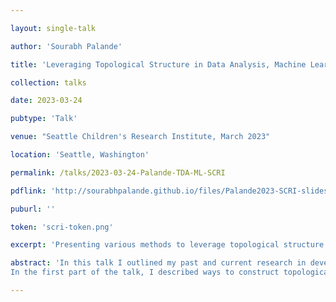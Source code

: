 ```yaml
---

layout: single-talk

author: 'Sourabh Palande'

title: 'Leveraging Topological Structure in Data Analysis, Machine Learning, and Visualization'

collection: talks

date: 2023-03-24

pubtype: 'Talk'

venue: "Seattle Children's Research Institute, March 2023"

location: 'Seattle, Washington'

permalink: /talks/2023-03-24-Palande-TDA-ML-SCRI

pdflink: 'http://sourabhpalande.github.io/files/Palande2023-SCRI-slides.pdf'

puburl: ''

token: 'scri-token.png'

excerpt: 'Presenting various methods to leverage topological structure in data analysis, machine learning, and visualization.'

abstract: 'In this talk I outlined my past and current research in developing methods to leverage topological structure in different stages of data analysis, machine learning, and visualization pipelines. Topological techniques can be particularly powerful in characterizing complex, high-dimensional data.
In the first part of the talk, I described ways to construct topological signatures of data (images, networks, point clouds) and utilizing them in statistical analysis, machine learning, and interactive visual analysis. I presented our work in collaboration with neuroscientists where we explored the utility of topological features to study structural and functional brain network abnormalities in autism spectrum disorders. In the second part of the talk, I presented our work extending graph learning algorithms to simplicial complexes and hypergraphs which are generalizations of graphs that allow us to capture multilateral relationships between nodes. I presented methods for unsupervised and semisupervised learning on simplicial complexes, specifically, spectral clustering and label propagation. Then I presented our work on performing computations such as averaging, interpolating, and sketching on ensembles of combinatorial objects (trees) using an optimal transport based framework. I presented our recent results on using this framework to identify a small representative basis set from a large collection of merge trees obtained from scientific simulations. Lastly, I talked about a future research direction which builds on different elements mentioned before to create a novel hypergraph based framework for genome-wide, cross-species, multiomics analysis.'

---
```

